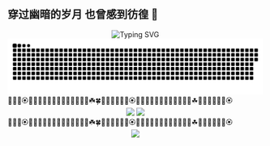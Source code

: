 ## 穿过幽暗的岁月 也曾感到彷徨 💐

  <!-- dynamic typing effect 动态打字效果 -->
  <div align="center">
  <img src="https://readme-typing-svg.demolab.com?font=Fira+Code&pause=1000&width=435&lines=console.log(%22Hello%2C%20World%22);&center=true&size=27" alt="Typing SVG" />
  </div>
  <picture>
  <source media="(prefers-color-scheme: dark)" srcset="https://raw.githubusercontent.com/ricardoo9/ricardoo9/output/github-contribution-grid-snake-dark.svg">
  <source media="(prefers-color-scheme: light)" srcset="https://raw.githubusercontent.com/ricardoo9/ricardoo9/output/github-contribution-grid-snake.svg">
  <img alt="github contribution grid snake animation" src="https://raw.githubusercontent.com/ricardoo9/ricardoo9/output/github-contribution-grid-snake.svg">
</picture>
  💐🌸💮🏵️🌹🥀🌺🌻🌼🌷🌱🌲🌳🌴🌵🌾🌿☘️🍀🍁🍂🍃💐🌸💮🏵️🌹🌺🌻🌼🌷🌱🌲🌳🌴🌵🌾🌿☘🍁🍂🍃💐🌸💮🏵️
   <div align="center">
     <img height="200px" src="https://github-readme-stats.vercel.app/api?username=ricardoo9&show_icons=true&theme=radical" />
     <img height="200px" src="https://cdn.jsdelivr.net/gh/sun0225SUN/sun0225SUN/assets/images/coding.gif" />
  </div>
<!-- ![](https://raw.githubusercontent.com/ricardoo9/ricardoo9/main/assets/github-contribution-grid-snake.svg) -->
   💐🌸💮🏵️🌹🥀🌺🌻🌼🌷🌱🌲🌳🌴🌵🌾🌿☘️🍀🍁🍂🍃💐🌸💮🏵️🥀🌺🌻🌼🌷🌱🌲🌳🌴🌵🌾🌿☘🍁🍂🍃💐🌸💮🏵️
<div align="center"> <img src="https://github-readme-activity-graph.vercel.app/graph?username=ricardoo9&theme=xcode" /> </div>


